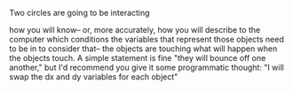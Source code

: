 Two circles are going to be interacting

how you will know– or, more accurately, how you will describe to the computer which conditions the variables that represent those objects need to be in to consider that– the objects are 
touching
what will happen when the objects touch. A simple statement is fine "they will bounce off one another," but I'd recommend you give it some programmatic thought: "I will swap the dx and 
dy variables for each object" 
